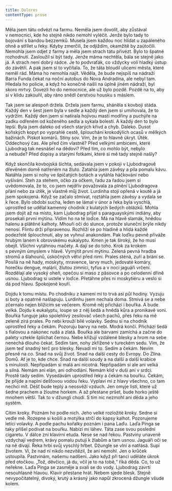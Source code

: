 ```yaml
---
title: Dolores
contentType: prose
---
```


Měla jsem tátu odvézt na farmu. Neměla jsem dovolit, aby zůstával v nemocnici, kde ho stejně nikdo nemohl vyléčit. Jenže bylo tady to bojování s bandou bezzemků. Musela jsem každou noc hlídat u zapáleného ohně a střílet u řeky. Kdyby zmerčili, že odjíždím, okamžitě by zaútočili. Nemohla jsem odjet z farmy a měla jsem strach tátu přivézt. Bylo to špatné rozhodnutí. Zasloužil si být tady. Jenže máma nechtěla, bála se stejně jako já. A strach není dobrý rádce. Je to podvraťák, co vždycky volí hladký ústup do závětří. A pak jsem si to vyčítala. To, že táta bloudil ulicemi města, které neměl rád. Máma ho nemohla najít. Věděla, že bude nejspíš na nádraží Barra Funda čekat na noční autobus do Nova Andradina, ale nebyl tam. Hledala ho policie, a když ho konečně našli na úplně jiném nádraží, byl skoro mrtvý. Dovezli ho do nemocnice, ale už bylo pozdě. Pozdě na to, aby si v klidu zakouřil, aby ráno snědl čerstvou housku s máslem.

Tak jsem se alespoň držela. Držela jsem farmu, sháněla s kovboji stáda. Každý den v šest jsem byla v sedle a každý den jsem si umiňovala, že to vydržím. Každý den jsem si natírala hojivou mastí modřiny a puchýře na zadku odřeném od koženého sedla a sykala bolestí. A každý den to bylo lepší. Byla jsem daleko od všech starých křivd a chyb. Daleko. Dusot koňských kopyt po vyprahlé cestě, šplouchání krokodýlích ocasů v mělkých bažinách. Pískot komárů. Stíny sov. Vím, že je to hlavně úkryt. Útěk. Oddechový čas. Ale před čím vlastně? Před velkými ambicemi, které Ljubodrag tak nesnášel na dědovi? Před tím, co mohlo být, nebylo a nebude? Před dopisy a starými fotkami, které si mě tady stejně našly?

Když skončila kovbojská šichta, sedávala jsem v pokoji v Ljubo­dragově dřevěném domě natřeném na žluto. Zatáhla jsem závěsy a pila pomalu kávu. Natáhla jsem si nohy ve špičatých botách a vytáhla háčkování nebo vyšívání. Steh za stehem, očko za očkem, řadu za řadou jsem si uvědomovala, že to, co jsem nejdřív považovala za plnění Ljubodragova přání nebo za útěk, je vlastně můj život. Lurdinha stojí opřená v koutě a já jsem spokojená. Když se začalo stmívat, roztáhla jsem závěsy a vydala se k řece. Bylo období sucha, leden se lámal v únor a řeka byla vyschlá, uprostřed se udělal kamenný chodník z kulatých šedých oblázků. Mohla jsem dojít až na místo, kam Ljubodrag přijel s paraguayskými indiány, aby prosekali první mýtinu. Vidím ho na té loďce. Má na hlavě slamák, hnědou halenu a plátěné kalhoty. Mhouří oči do slunce, protože sluneční brýle nikdy nenosí. Flintu drží připravenou. Rozhlíží se po hladině a hlídá každé podezřelé šplouchnutí, aby se vyhnul anakondám. Pak loďku pevně přiváže hrubým lanem k obrovskému eukalyptu. Kmen je tak široký, že ho musí obejít. Všichni vytáhnou mačety. A dají se do toho. Krok za krokem s pevným úmyslem v hlavě. Vymýtit první mýtinu. Zelená pevná hradba stromů a šlahounů, úskočných větví před nimi. Prales sténá, zuří a brání se. Posílá na ně hady, moskyty, mravence, larvy much, jedovaté komáry, horečku dengue, malárii, žlutou zimnici, tyfus a v noci jaguáři vrčení. Rozdělají ale vysoký oheň, opečou si maso z pásovce a po celodenní dřině usnou. Ljubodrag si ustele v loďce. Přetáhne přes ni moskytiéru a veslo si dá pod hlavu. Spokojeně kouří.

Dojdu k tomu místu. Po chodníku z kamení mi to trvá asi půl hodiny. Vyzuju si boty a opatrně našlapuju. Lurdinhu jsem nechala doma. Stmívá se a nebe zčernalo nejen blížícím se večerem. Kromě něj přichází i bouřka. A bude velká. Dojdu k eukalyptu, loupe se z něj šedá a hnědá kůra a pronikavě voní. Bouřka funguje jako spolehlivý zesilovač všech pachů, přes řeku na mě zeleně zírá prales. Po nebi krouží bílé volavky. Sednu si na chodník uprostřed řeky a čekám. Pozoruju barvy na nebi. Modrá končí. Přichází šedá s fialovou a nakonec rudá a zlatá. Bouřka ale barvami zamíchá a začne do palety vztekle šplíchat černou. Nebe křižují vzdálené blesky a hrom na sebe nenechá dlouho čekat. Sedím tam, nohy zkřížené v tureckém sedu. Vím, že jsem teď snadný terč pro blesky. Nevadí mi to. Sedím a čekám. Nevím přesně na co. Snad na svůj život. Snad na další cesty do Evropy. Do Zlína. Domů. Ať je to, kde chce. Snad na další soudy a na další a další krabice s minulostí. Nepřipadám si malá ani nicotná. Nepřipadám si ale ani velká a silná. Nemám ani elán, ani odhodlání. Nemám klid v duši ani v srdci. Prostě tady sedím. Vysedávám uprostřed řeky a čekám na bouřku. Čekám, že přijde a naplní dešťovou vodou řeku. Vyplaví mi z hlavy všechno, co tam nechci mít. Déšť bude teplý a neosvěží vzduch. Jen omyje listí, které už šedne prachem a žloutne horkem. A až přestane pršet, bude horko ještě mnohem větší. Tak to v džungli chodí. S tím nic nezmohl ani děda a jeho systém.

Cítím kroky. Poznám ho podle nich. Jeho velké rozložité kroky. Sedne si vedle mě. Rozepne si košili a motýlka strčí do kapsy kalhot. Pozorujeme letící volavky. A podle pachu kořalky poznám i pana Laďu. Laďa Pinga se taky přišel podívat na bouřku. Nabízí mi láhev. Táta zase svou poslední cigaretu. V dálce zní klavírní etuda. Nese se nad řekou. Pastviny unaveně vzdychají vedrem, krávy pomalu putují k žlabům a tam usnou. Jaguáři oči se na ně dívají. Řeka hrbí svůj vyschlý hřbet. Džungle se vlní a natřásá. Supí životem. Ví, že nad ní nikdo nezvítězil, že ani nemohl. Jen o krůček ustoupila. Past­vinám, našemu nadšení. Jako když při tanci uděláte úkrok před otočkou. „Tož, děvčico, já du, včil je to na tobě,“ říká děda. Co, to už neřekne. Laďa Pinga se zasměje a svalí se do vody. Ljubodrag zavrtí nesouhlasně hlavou. Klavír přestane hrát. Nebem sjede blesk. Stejně nevypočitatelný, divoký, krutý a krásný jako napůl zkrocená džungle všude kolem.
